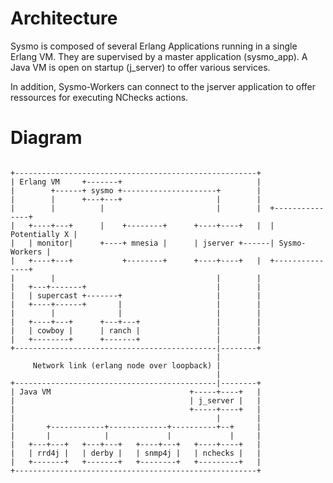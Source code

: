 Architecture
============

Sysmo is composed of several Erlang Applications running in a single Erlang VM. They are supervised by a master application (sysmo_app). A Java VM is open on startup (j_server) to offer various services.

In addition, Sysmo-Workers can connect to the jserver application to offer ressources for executing NChecks actions.

# Diagram
```text

+------------------------------------------------------+
| Erlang VM     +-------+                              |
|        +------+ sysmo +---------------------+        |
|        |      +---+---+                     |        |
|        |          |                         |        |  +---------------+
|   +----+---+      |    +--------+      +----+----+   |  | Potentially X |
|   | monitor|      +----+ mnesia |      | jserver +------| Sysmo-Workers |
|   +----+---+           +--------+      +----+----+   |  +---------------+
|        |                                    |        |
|   +---+-------+                             |        |
|   | supercast +-------+                     |        |
|   +----+------+       |                     |        |
|        |              |                     |        |
|   +----+---+      +---+---+                 |        |
|   | cowboy |      | ranch |                 |        |
|   +--------+      +-------+                 |        |
+---------------------------------------------|--------+
                                              |
     Network link (erlang node over loopback) |
                                              |
+---------------------------------------------|--------+
| Java VM                               +-----+----+   |
|                                       | j_server |   |
|                                       +-----+----+   |
|                                             |        |
|       +------------+-------------+----------+--+     |
|       |            |             |             |     |
|   +---+---+   +---+---+   +----+---+   +----+----+   |
|   | rrd4j |   | derby |   | snmp4j |   | nchecks |   |
|   +-------+   +-------+   +--------+   +---------+   |
+------------------------------------------------------+

```
